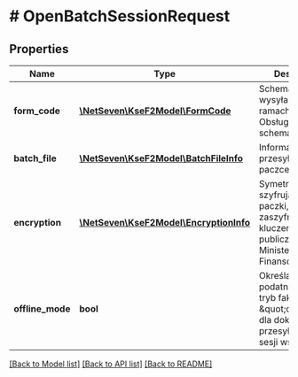 # # OpenBatchSessionRequest

## Properties

Name | Type | Description | Notes
------------ | ------------- | ------------- | -------------
**form_code** | [**\NetSeven\KseF2Model\FormCode**](FormCode.md) | Schemat faktur wysyłanych w ramach sesji.    Obsługiwane schematy:  | SystemCode | SchemaVersion | Value |  | --- | --- | --- |  | FA (2) | 1-0E | FA |  | FA (3) | 1-0E | FA | |
**batch_file** | [**\NetSeven\KseF2Model\BatchFileInfo**](BatchFileInfo.md) | Informacje o przesyłanej paczce faktur. |
**encryption** | [**\NetSeven\KseF2Model\EncryptionInfo**](EncryptionInfo.md) | Symetryczny klucz szyfrujący plik paczki, zaszyfrowany kluczem publicznym Ministerstwa Finansów. |
**offline_mode** | **bool** | Określa, czy podatnik deklaruje tryb fakurowania \&quot;offline\&quot; dla dokumentów przesyłanych w sesji wsadowej. | [optional] [default to false]

[[Back to Model list]](../../README.md#models) [[Back to API list]](../../README.md#endpoints) [[Back to README]](../../README.md)
